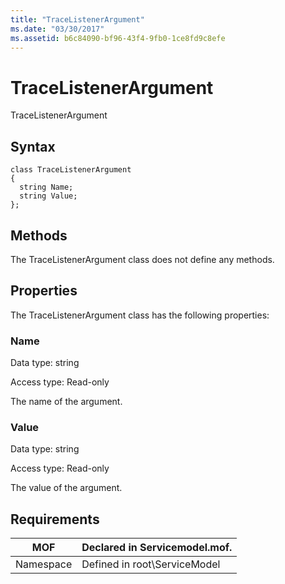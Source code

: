 ```yaml
---
title: "TraceListenerArgument"
ms.date: "03/30/2017"
ms.assetid: b6c84090-bf96-43f4-9fb0-1ce8fd9c8efe
---
```

# TraceListenerArgument
TraceListenerArgument  
  
## Syntax  
  
```  
class TraceListenerArgument  
{  
  string Name;  
  string Value;  
};  
```  
  
## Methods  
 The TraceListenerArgument class does not define any methods.  
  
## Properties  
 The TraceListenerArgument class has the following properties:  
  
### Name  
 Data type: string  
  
 Access type: Read-only  
  
 The name of the argument.  
  
### Value  
 Data type: string  
  
 Access type: Read-only  
  
 The value of the argument.  
  
## Requirements  
  
|MOF|Declared in Servicemodel.mof.|  
|---------|-----------------------------------|  
|Namespace|Defined in root\ServiceModel|
